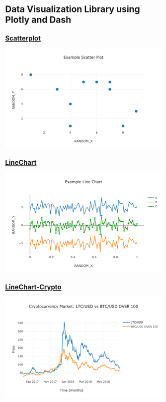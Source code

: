 # Data Visualization Library using Plotly and Dash

## [Scatterplot](/examples/scatterplot/scatterplot.py)
![alt text](/examples/scatterplot/scatterplot.png)

## [LineChart](/examples/linechart/linechart.py)
![alt text](/examples/linechart/linechart.png)

## [LineChart-Crypto](/crypto/crypto.py)
![alt text](/crypto/crypto.png)

